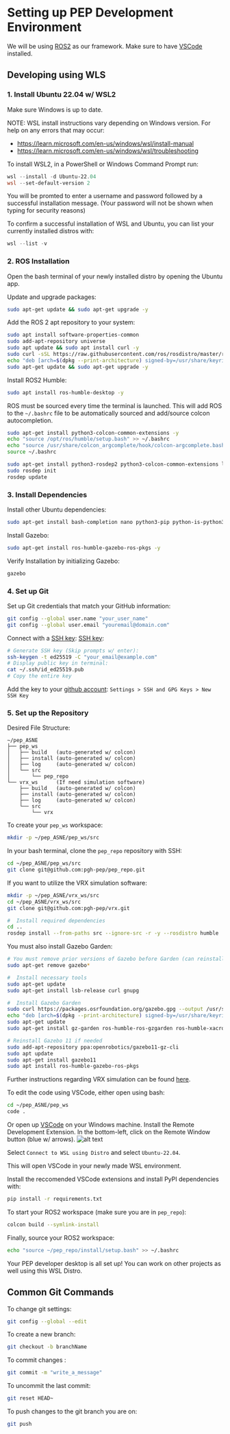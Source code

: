 # Setting up PEP Development Environment

We will be using [ROS2](https://docs.ros.org/en/humble/index.html) as our framework.
Make sure to have [VSCode](https://code.visualstudio.com/download) installed.

## Developing using WLS

### 1. Install Ubuntu 22.04 w/ WSL2

Make sure Windows is up to date.

NOTE: WSL install instructions vary depending on Windows version. For help on any errors that may occur:

- <https://learn.microsoft.com/en-us/windows/wsl/install-manual>
- <https://learn.microsoft.com/en-us/windows/wsl/troubleshooting>

To install WSL2, in a PowerShell or Windows Command Prompt run:

```powershell
wsl --install -d Ubuntu-22.04
wsl --set-default-version 2
```

You will be promted to enter a username and password followed by a successful installation message.
(Your password will not be shown when typing for security reasons)

To confirm a successful installation of WSL and Ubuntu, you can list your currently installed distros with:

```powershell
wsl --list -v
```

### 2. ROS Installation

Open the bash terminal of your newly installed distro by opening the Ubuntu app.

Update and upgrade packages:

```bash
sudo apt-get update && sudo apt-get upgrade -y
```

Add the ROS 2 apt repository to your system:

```bash
sudo apt install software-properties-common
sudo add-apt-repository universe
sudo apt update && sudo apt install curl -y
sudo curl -sSL https://raw.githubusercontent.com/ros/rosdistro/master/ros.key -o /usr/share/keyrings/ros-archive-keyring.gpg
echo "deb [arch=$(dpkg --print-architecture) signed-by=/usr/share/keyrings/ros-archive-keyring.gpg] http://packages.ros.org/ros2/ubuntu $(. /etc/os-release && echo $UBUNTU_CODENAME) main" | sudo tee /etc/apt/sources.list.d/ros2.list > /dev/null
sudo apt-get update && sudo apt-get upgrade -y
```

Install ROS2 Humble:

```bash
sudo apt install ros-humble-desktop -y
```

ROS must be sourced every time the terminal is launched. This will add ROS to the `~/.bashrc` file to be automatically sourced and add/source colcon autocompletion.

```bash
sudo apt-get install python3-colcon-common-extensions -y
echo "source /opt/ros/humble/setup.bash" >> ~/.bashrc
echo "source /usr/share/colcon_argcomplete/hook/colcon-argcomplete.bash" >> ~/.bashrc
source ~/.bashrc
```

```bash
sudo apt-get install python3-rosdep2 python3-colcon-common-extensions libsdl1.2-dev -y
sudo rosdep init
rosdep update
```

### 3. Install Dependencies

Install other Ubuntu dependencies:

```bash
sudo apt-get install bash-completion nano python3-pip python-is-python3 -y
```

Install Gazebo:

```bash
sudo apt-get install ros-humble-gazebo-ros-pkgs -y
```

Verify Installation by initializing Gazebo:

```bash
gazebo
```

### 4. Set up Git

Set up Git credentials that match your GitHub information:

```bash
git config --global user.name "your_user_name"
git config --global user.email "youremail@domain.com"
```

Connect with a [SSH key](https://docs.github.com/en/authentication/connecting-to-github-with-ssh/generating-a-new-ssh-key-and-adding-it-to-the-ssh-agent):
[SSH key](https://docs.github.com/en/authentication/connecting-to-github-with-ssh/generating-a-new-ssh-key-and-adding-it-to-the-ssh-agent):

```bash
# Generate SSH key (Skip prompts w/ enter):
ssh-keygen -t ed25519 -C "your_email@example.com"
# Display public key in terminal:
cat ~/.ssh/id_ed25519.pub
# Copy the entire key
```

Add the key to your [github account](https://docs.github.com/en/authentication/connecting-to-github-with-ssh/adding-a-new-ssh-key-to-your-github-account): `Settings > SSH and GPG Keys > New SSH Key`

### 5. Set up the Repository

Desired File Structure:

```
~/pep_ASNE
├── pep_ws
│   ├── build   (auto-generated w/ colcon)
│   ├── install (auto-generated w/ colcon)
│   ├── log     (auto-generated w/ colcon)
│   └── src
│       └── pep_repo
└── vrx_ws      (If need simulation software)
    ├── build   (auto-generated w/ colcon)
    ├── install (auto-generated w/ colcon)
    ├── log     (auto-generated w/ colcon)
    └── src
        └── vrx
```

To create your `pep_ws` workspace:

```bash
mkdir -p ~/pep_ASNE/pep_ws/src
```

In your bash terminal, clone the `pep_repo` repository with SSH:

```bash
cd ~/pep_ASNE/pep_ws/src
git clone git@github.com:pgh-pep/pep_repo.git
```

If you want to utilize the VRX simulation software:
```bash
mkdir -p ~/pep_ASNE/vrx_ws/src
cd ~/pep_ASNE/vrx_ws/src
git clone git@github.com:pgh-pep/vrx.git

#  Install required dependencies
cd ..
rosdep install --from-paths src --ignore-src -r -y --rosdistro humble

```

You must also install Gazebo Garden:

```bash
# You must remove prior versions of Gazebo before Garden (can reinstall later):
sudo apt-get remove gazebo*  

#  Install necessary tools
sudo apt-get update
sudo apt-get install lsb-release curl gnupg

#  Install Gazebo Garden
sudo curl https://packages.osrfoundation.org/gazebo.gpg --output /usr/share/keyrings/pkgs-osrf-archive-keyring.gpg
echo "deb [arch=$(dpkg --print-architecture) signed-by=/usr/share/keyrings/pkgs-osrf-archive-keyring.gpg] http://packages.osrfoundation.org/gazebo/ubuntu-stable $(lsb_release -cs) main" | sudo tee /etc/apt/sources.list.d/gazebo-stable.list > /dev/null
sudo apt-get update
sudo apt-get install gz-garden ros-humble-ros-gzgarden ros-humble-xacro python3-sdformat13

# Reinstall Gazebo 11 if needed
sudo add-apt-repository ppa:openrobotics/gazebo11-gz-cli
sudo apt update
sudo apt-get install gazebo11
sudo apt install ros-humble-gazebo-ros-pkgs

```

Further instructions regarding VRX simulation can be found [here](https://github.com/osrf/vrx/wiki/installation_tutorial).


To edit the code using VSCode, either open using bash:

```bash
cd ~/pep_ASNE/pep_ws
code .
```

Or open up [VSCode](https://code.visualstudio.com/download) on your Windows machine. Install the Remote Development Extension.
In the bottom-left, click on the Remote Window button (blue w/ arrows).
![alt text](https://canonical-ubuntu-wsl.readthedocs-hosted.com/en/latest/_images/remote-extension.png)

Select `Connect to WSL using Distro` and select `Ubuntu-22.04`.

This will open VSCode in your newly made WSL environment.

Install the reccomended VSCode extensions and install PyPI dependencies with:

```bash
pip install -r requirements.txt
```

To start your ROS2 workspace (make sure you are in `pep_repo`):

```bash
colcon build --symlink-install
```

Finally, source your ROS2 workspace:

```bash
echo "source ~/pep_repo/install/setup.bash" >> ~/.bashrc
```

Your PEP developer desktop is all set up! You can work on other projects as well using this WSL Distro.

## Common Git Commands

To change git settings:

```bash
git config --global --edit
```

To create a new branch:

```bash
git checkout -b branchName
```

To commit changes :

```bash
git commit -m "write_a_message"
```

To uncommit the last commit:

```bash
git reset HEAD~
```

To push changes to the git branch you are on:

```bash
git push
```
